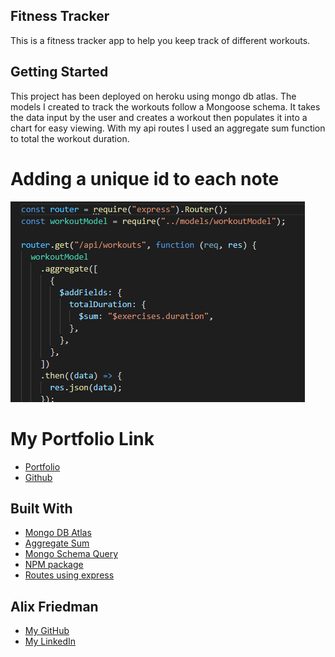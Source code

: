 ## Fitness Tracker
This is a fitness tracker app to help you keep track of different workouts.

## Getting Started
This project has been deployed on heroku using mongo db atlas. The models I created to track the workouts follow a
Mongoose schema. It takes the data input by the user and creates a workout then populates it into a chart for easy
viewing. With my api routes I used an aggregate sum function to total the workout duration.




# Adding a unique id to each note
![Code Snippet](snip.png)


# My Portfolio Link
* [Portfolio](https://alix1713.github.io/alix/)
* [Github](https://www.github.com/Alix1713/alix)

## Built With

* [Mongo DB Atlas](https://www.mongodb.com/atlas/database)
* [Aggregate Sum](https://docs.mongodb.com/manual/reference/operator/aggregation/sum/)
* [Mongo Schema Query](https://docs.mongodb.com/manual/tutorial/query-documents/)
* [NPM package](https://www.npmjs.com/package/uuid)
* [Routes using express](https://expressjs.com/en/guide/routing.html)

## Alix Friedman

* [My GitHub](https://www.github.com/Alix1713)
* [My LinkedIn](https://www.linkedin.com/in/alix1713)


